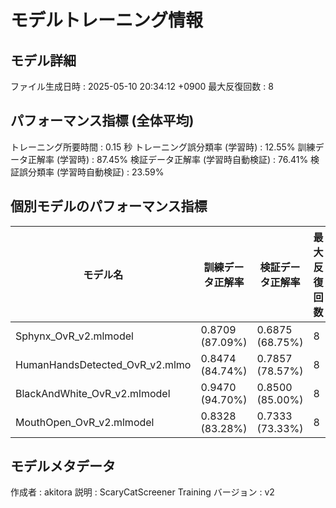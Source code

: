 # モデルトレーニング情報

## モデル詳細
ファイル生成日時   : 2025-05-10 20:34:12 +0900
最大反復回数     : 8

## パフォーマンス指標 (全体平均)
トレーニング所要時間              : 0.15 秒
トレーニング誤分類率 (学習時)     : 12.55%
訓練データ正解率 (学習時)         : 87.45%
検証データ正解率 (学習時自動検証) : 76.41%
検証誤分類率 (学習時自動検証)     : 23.59%
## 個別モデルのパフォーマンス指標
| モデル名                        | 訓練データ正解率 | 検証データ正解率 | 最大反復回数 |
|---------------------------------|--------------------|--------------------|--------------|
| Sphynx_OvR_v2.mlmodel          | 0.8709 (87.09%)    | 0.6875 (68.75%)    | 8            |
| HumanHandsDetected_OvR_v2.mlmo | 0.8474 (84.74%)    | 0.7857 (78.57%)    | 8            |
| BlackAndWhite_OvR_v2.mlmodel   | 0.9470 (94.70%)    | 0.8500 (85.00%)    | 8            |
| MouthOpen_OvR_v2.mlmodel       | 0.8328 (83.28%)    | 0.7333 (73.33%)    | 8            |

## モデルメタデータ
作成者            : akitora
説明              : ScaryCatScreener Training
バージョン        : v2